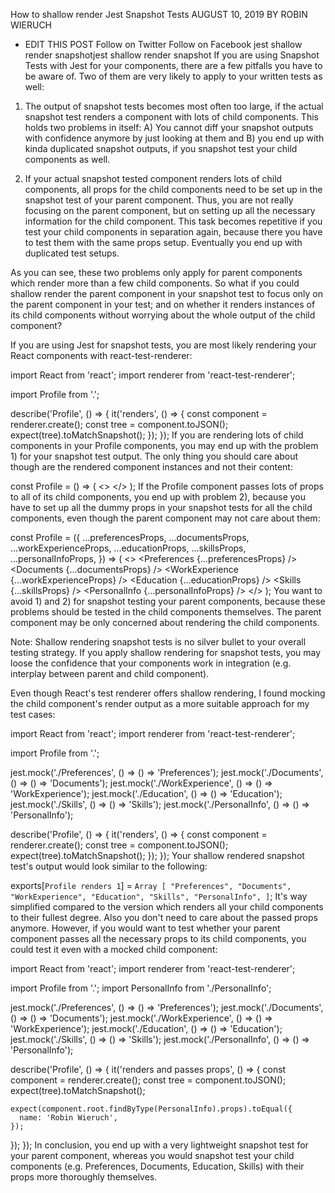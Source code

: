 How to shallow render Jest Snapshot Tests
AUGUST 10, 2019
 BY ROBIN WIERUCH
 - EDIT THIS POST
Follow on Twitter
 Follow on Facebook
jest shallow render snapshotjest shallow render snapshot
If you are using Snapshot Tests with Jest for your components, there are a few pitfalls you have to be aware of. Two of them are very likely to apply to your written tests as well:

1) The output of snapshot tests becomes most often too large, if the actual snapshot test renders a component with lots of child components. This holds two problems in itself: A) You cannot diff your snapshot outputs with confidence anymore by just looking at them and B) you end up with kinda duplicated snapshot outputs, if you snapshot test your child components as well.

2) If your actual snapshot tested component renders lots of child components, all props for the child components need to be set up in the snapshot test of your parent component. Thus, you are not really focusing on the parent component, but on setting up all the necessary information for the child component. This task becomes repetitive if you test your child components in separation again, because there you have to test them with the same props setup. Eventually you end up with duplicated test setups.

As you can see, these two problems only apply for parent components which render more than a few child components. So what if you could shallow render the parent component in your snapshot test to focus only on the parent component in your test; and on whether it renders instances of its child components without worrying about the whole output of the child component?

If you are using Jest for snapshot tests, you are most likely rendering your React components with react-test-renderer:

import React from 'react';
import renderer from 'react-test-renderer';
 
import Profile from '.';
 
describe('Profile', () => {
  it('renders', () => {
    const component = renderer.create(<Profile />);
    const tree = component.toJSON();
    expect(tree).toMatchSnapshot();
  });
});
If you are rendering lots of child components in your Profile components, you may end up with the problem 1) for your snapshot test output. The only thing you should care about though are the rendered component instances and not their content:

const Profile = () => (
  <>
    <Preferences />
    <Documents />
    <WorkExperience />
    <Education />
    <Skills />
    <PersonalInfo />
  </>
);
If the Profile component passes lots of props to all of its child components, you end up with problem 2), because you have to set up all the dummy props in your snapshot tests for all the child components, even though the parent component may not care about them:

const Profile = ({
  ...preferencesProps,
  ...documentsProps,
  ...workExperienceProps,
  ...educationProps,
  ...skillsProps,
  ...personalInfoProps,
}) => (
  <>
    <Preferences {...preferencesProps} />
    <Documents {...documentsProps} />
    <WorkExperience {...workExperienceProps} />
    <Education {...educationProps} />
    <Skills {...skillsProps} />
    <PersonalInfo {...personalInfoProps} />
  </>
);
You want to avoid 1) and 2) for snapshot testing your parent components, because these problems should be tested in the child components themselves. The parent component may be only concerned about rendering the child components.

Note: Shallow rendering snapshot tests is no silver bullet to your overall testing strategy. If you apply shallow rendering for snapshot tests, you may loose the confidence that your components work in integration (e.g. interplay between parent and child component).

Even though React's test renderer offers shallow rendering, I found mocking the child component's render output as a more suitable approach for my test cases:

import React from 'react';
import renderer from 'react-test-renderer';
 
import Profile from '.';
 
jest.mock('./Preferences', () => () => 'Preferences');
jest.mock('./Documents', () => () => 'Documents');
jest.mock('./WorkExperience', () => () => 'WorkExperience');
jest.mock('./Education', () => () => 'Education');
jest.mock('./Skills', () => () => 'Skills');
jest.mock('./PersonalInfo', () => () => 'PersonalInfo');
 
describe('Profile', () => {
  it('renders', () => {
    const component = renderer.create(<Profile />);
    const tree = component.toJSON();
    expect(tree).toMatchSnapshot();
  });
});
Your shallow rendered snapshot test's output would look similar to the following:

exports[`Profile renders 1`] = `
Array [
  "Preferences",
  "Documents",
  "WorkExperience",
  "Education",
  "Skills",
  "PersonalInfo",
]
`;
It's way simplified compared to the version which renders all your child components to their fullest degree. Also you don't need to care about the passed props anymore. However, if you would want to test whether your parent component passes all the necessary props to its child components, you could test it even with a mocked child component:

import React from 'react';
import renderer from 'react-test-renderer';
 
import Profile from '.';
import PersonalInfo from './PersonalInfo';
 
jest.mock('./Preferences', () => () => 'Preferences');
jest.mock('./Documents', () => () => 'Documents');
jest.mock('./WorkExperience', () => () => 'WorkExperience');
jest.mock('./Education', () => () => 'Education');
jest.mock('./Skills', () => () => 'Skills');
jest.mock('./PersonalInfo', () => () => 'PersonalInfo');
 
describe('Profile', () => {
  it('renders and passes props', () => {
    const component = renderer.create(<Profile />);
    const tree = component.toJSON();
    expect(tree).toMatchSnapshot();
 
    expect(component.root.findByType(PersonalInfo).props).toEqual({
      name: 'Robin Wieruch',
    });
  });
});
In conclusion, you end up with a very lightweight snapshot test for your parent component, whereas you would snapshot test your child components (e.g. Preferences, Documents, Education, Skills) with their props more thoroughly themselves.